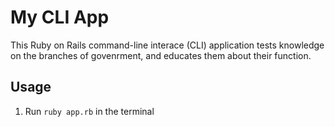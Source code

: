 # My CLI App

This Ruby on Rails command-line interace (CLI) application tests knowledge on the branches of govenrment, and educates them about their function.

## Usage

1. Run ```ruby app.rb``` in the terminal
